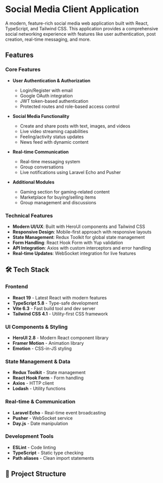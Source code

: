 # Social Media Client Application

A modern, feature-rich social media web application built with React, TypeScript, and Tailwind CSS. This application provides a comprehensive social networking experience with features like user authentication, post creation, real-time messaging, and more.

##  Features

### Core Features
- **User Authentication & Authorization**
  - Login/Register with email
  - Google OAuth integration
  - JWT token-based authentication
  - Protected routes and role-based access control

- **Social Media Functionality**
  - Create and share posts with text, images, and videos
  - Live video streaming capabilities
  - Feeling/activity status updates
  - News feed with dynamic content

- **Real-time Communication**
  - Real-time messaging system
  - Group conversations
  - Live notifications using Laravel Echo and Pusher

- **Additional Modules**
  - Gaming section for gaming-related content
  - Marketplace for buying/selling items
  - Group management and discussions

### Technical Features
- **Modern UI/UX**: Built with HeroUI components and Tailwind CSS
- **Responsive Design**: Mobile-first approach with responsive layouts
- **State Management**: Redux Toolkit for global state management
- **Form Handling**: React Hook Form with Yup validation
- **API Integration**: Axios with custom interceptors and error handling
- **Real-time Updates**: WebSocket integration for live features

## 🛠️ Tech Stack

### Frontend
- **React 19** - Latest React with modern features
- **TypeScript 5.8** - Type-safe development
- **Vite 6.3** - Fast build tool and dev server
- **Tailwind CSS 4.1** - Utility-first CSS framework

### UI Components & Styling
- **HeroUI 2.8** - Modern React component library
- **Framer Motion** - Animation library
- **Emotion** - CSS-in-JS styling

### State Management & Data
- **Redux Toolkit** - State management
- **React Hook Form** - Form handling
- **Axios** - HTTP client
- **Lodash** - Utility functions

### Real-time & Communication
- **Laravel Echo** - Real-time event broadcasting
- **Pusher** - WebSocket service
- **Day.js** - Date manipulation

### Development Tools
- **ESLint** - Code linting
- **TypeScript** - Static type checking
- **Path aliases** - Clean import statements

## 📁 Project Structure
